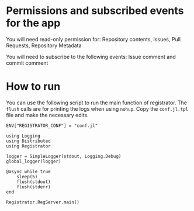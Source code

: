 # Permissions and subscribed events for the app

You will need read-only permission for: Repository contents, Issues, Pull Requests, Repository Metadata

You will need to subscribe to the following events: Issue comment and commit comment

# How to run

You can use the following script to run the main function of registrator. The `flush` calls are for printing the logs when using `nohup`. Copy the `conf.jl.tpl` file and make the necessary edits.


```
ENV["REGISTRATOR_CONF"] = "conf.jl"

using Logging
using Distributed
using Registrator

logger = SimpleLogger(stdout, Logging.Debug)
global_logger(logger)

@async while true
    sleep(5)
    flush(stdout)
    flush(stderr)
end

Registrator.RegServer.main()
```

